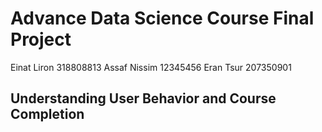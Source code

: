 # Advance Data Science Course Final Project 
Einat Liron 318808813
Assaf Nissim 12345456
Eran Tsur 207350901
## Understanding User Behavior and Course Completion
